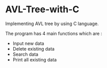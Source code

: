 # AVL-Tree-with-C

Implementing AVL tree by using C language.

The program has 4 main functions which are :
- Input new data
- Delete existing data
- Search data
- Print all existing data
